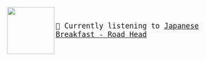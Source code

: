 
<img align="left" width="110" height="110" src="https:&#x2F;&#x2F;lastfm.freetls.fastly.net&#x2F;i&#x2F;u&#x2F;174s&#x2F;cbf1dee4189770223d517c4e2b4b6d2e.jpg">

<big><pre>
</br>🎵  Currently listening to  [Japanese Breakfast - Road Head](https://www.youtube.com/results?search_query=Japanese+Breakfast+Road+Head)</br>
</pre></big>
